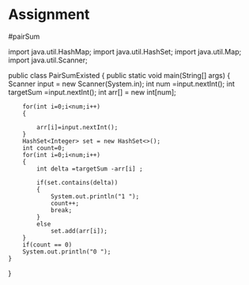 # Assignment
#pairSum

import java.util.HashMap;
import java.util.HashSet;
import java.util.Map;
import java.util.Scanner;

public class PairSumExisted {
    public static void main(String[] args) {
        Scanner input = new Scanner(System.in);
        int num =input.nextInt();
        int targetSum =input.nextInt();
        int arr[] = new int[num];

        for(int i=0;i<num;i++)
        {

            arr[i]=input.nextInt();
        }
        HashSet<Integer> set = new HashSet<>();
        int count=0;
        for(int i=0;i<num;i++)
        {
            int delta =targetSum -arr[i] ;

            if(set.contains(delta))
            {
                System.out.println("1 ");
                count++;
                break;
            }
            else
                set.add(arr[i]);
        }
        if(count == 0)
        System.out.println("0 ");
    }

}
